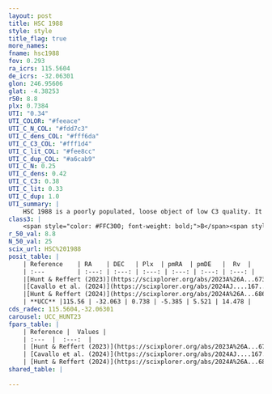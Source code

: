 ```yaml
---
layout: post
title: HSC 1988
style: style
title_flag: true
more_names: 
fname: hsc1988
fov: 0.293
ra_icrs: 115.5604
de_icrs: -32.06301
glon: 246.95606
glat: -4.38253
r50: 8.8
plx: 0.7384
UTI: "0.34"
UTI_COLOR: "#feeace"
UTI_C_N_COL: "#fdd7c3"
UTI_C_dens_COL: "#fff6da"
UTI_C_C3_COL: "#fff1d4"
UTI_C_lit_COL: "#fee8cc"
UTI_C_dup_COL: "#a6cab9"
UTI_C_N: 0.25
UTI_C_dens: 0.42
UTI_C_C3: 0.38
UTI_C_lit: 0.33
UTI_C_dup: 1.0
UTI_summary: |
    HSC 1988 is a poorly populated, loose object of low C3 quality. It was recently reported in the literature.
class3: |
    <span style="color: #FFC300; font-weight: bold;">B</span><span style="color: red; font-weight: bold;">C</span>
r_50_val: 8.8
N_50_val: 25
scix_url: HSC%201988
posit_table: |
    | Reference    | RA    | DEC   | Plx  | pmRA  | pmDE   |  Rv  |
    | :---         | :---: | :---: | :---: | :---: | :---: | :---: |
    |[Hunt & Reffert (2023)](https://scixplorer.org/abs/2023A%26A...673A.114H) | 115.569 | -32.064 | 0.741 | -5.412 | 5.509 | 18.462 |
    |[Cavallo et al. (2024)](https://scixplorer.org/abs/2024AJ....167...12C) | 115.525 | -32.106 | 0.74 | -- | -- | -- |
    |[Hunt & Reffert (2024)](https://scixplorer.org/abs/2024A%26A...686A..42H) | 115.569 | -32.064 | 0.741 | -5.412 | 5.509 | 18.462 |
    | **UCC** |115.56 | -32.063 | 0.738 | -5.385 | 5.521 | 14.478 | 
cds_radec: 115.5604,-32.06301
carousel: UCC_HUNT23
fpars_table: |
    | Reference |  Values |
    | :---  |  :---:  |
    | [Hunt & Reffert (2023)](https://scixplorer.org/abs/2023A%26A...673A.114H) | `AV50=0.209, diffAV50=0.793, MOD50=10.582, logAge50=8.08` |
    | [Cavallo et al. (2024)](https://scixplorer.org/abs/2024AJ....167...12C) | `AV50=0.59, dMod50=10.58, logAge50=8.25, [Fe/H]50=-0.09` |
    | [Hunt & Reffert (2024)](https://scixplorer.org/abs/2024A%26A...686A..42H) | `MassJ=47.4004` |
shared_table: |
    
---
```

